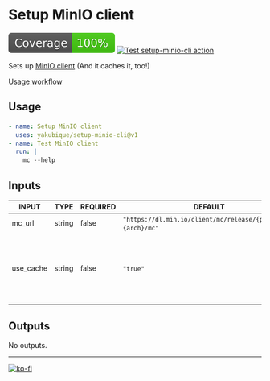 # Setup MinIO client

[![Coverage](./badges/coverage.svg)](./badges/coverage.svg)
[![Test `setup-minio-cli` action](https://github.com/yakubique/setup-minio-cli/actions/workflows/test-myself.yaml/badge.svg)](https://github.com/yakubique/setup-minio-cli/actions/workflows/test-myself.yaml)


Sets up [MinIO client](https://min.io/docs/minio/linux/reference/minio-mc.html#install-mc) (And it caches it, too!)

[Usage workflow](https://github.com/yakubique/setup-minio-cli/actions/workflows/test-myself.yaml)


## Usage
```yaml
- name: Setup MinIO client
  uses: yakubique/setup-minio-cli@v1
- name: Test MinIO client
  run: |
    mc --help

```

## Inputs

<!-- AUTO-DOC-INPUT:START - Do not remove or modify this section -->

|   INPUT   |  TYPE  | REQUIRED |                           DEFAULT                            |                                                 DESCRIPTION                                                 |
|-----------|--------|----------|--------------------------------------------------------------|-------------------------------------------------------------------------------------------------------------|
|  mc_url   | string |  false   | `"https://dl.min.io/client/mc/release/{platform}-{arch}/mc"` |                                           URL to obtain `mc` from                                           |
| use_cache | string |  false   |                           `"true"`                           | MC doesn't have `real` versions, you <br>can pass `use_cache=false` to fetch latest <br>version every time  |

<!-- AUTO-DOC-INPUT:END -->




## Outputs

<!-- AUTO-DOC-OUTPUT:START - Do not remove or modify this section -->
No outputs.
<!-- AUTO-DOC-OUTPUT:END -->



----

[![ko-fi](https://ko-fi.com/img/githubbutton_sm.svg)](https://ko-fi.com/S6S1UZ9P7)
